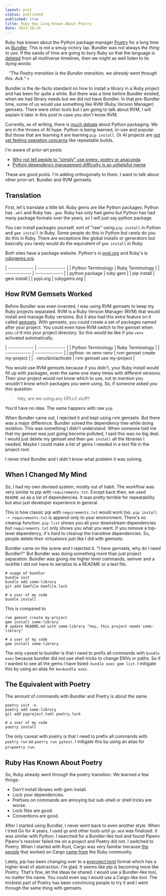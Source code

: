 ```yaml
---
layout: post
status: published
published: true
title: Ruby Has Long Known About Poetry
date: 2023-10-24
---
```


Ruby has known about the Python package manager [Poetry](https://python-poetry.org/) for a long time as [Bundler](https://bundler.io/).  This is not a smug victory lap.  Bundler was not always _the thing to use_.  If the sands of time are going to bury Ruby so that the language is [deleted](https://sloboda-studio.com/blog/is-ruby-on-rails-dying/) from all multiverse timelines, then we might as well listen to its dying words:

&nbsp;&nbsp;  _"The Poetry transition is the Bundler transition, we already went through this.  Ack."_ 💀

Bundler is the de-facto standard on how to install a library in a Ruby project and has been for quite a while.  But there was a time before Bundler existed, when we had library needs but we did not have Bundler.  In that pre-Bundler time, some of us would use something like RVM (Ruby Version Manager) gemsets.  There were other tools but I am going to talk about RVM, I will explain it later in this post in case you don't know RVM.

Currently, as of writing, there is [much debate](https://blog.viraptor.info/post/python-dependency-management-difficulty-is-an-unhelpful-meme) about Python packaging.  We are in the throws of AI hype.  Python is being learned, in-use and popular.  But those that are learning it are learning `pip install`.  Or AI projects are [not yet feeling operation concerns](https://ml-ops.org/) like repeatable builds.

I'm aware of prior-art posts:

* [Why not tell people to "simply" use pyenv, poetry or anaconda](https://www.bitecode.dev/p/why-not-tell-people-to-simply-use)
* [Python dependency management difficulty is an unhelpful meme](https://blog.viraptor.info/post/python-dependency-management-difficulty-is-an-unhelpful-meme)

These are good posts.  I'm adding orthogonally to them.  I want to talk about other prior-art.  Bundler and RVM gemsets.


## Translation

First, let's translate a little bit.  Ruby gems are like Python packages.  Python has `.whl` and Ruby has `.gem`.  Ruby has only had gems but Python has had many package formats over the years, so I will just say python package.

You can install packages yourself, sort of "raw" using `pip install` in Python and `gem install` in Ruby.  Some people do this in Python but rarely do you do this in Ruby.  There are exceptions like global installs or generators but basically you rarely would do the equivalent of `gem install` in Ruby.

Both sites have a package website.  Python's is [pypi.org](https://pypi.org/) and Ruby's is [rubygems.org](https://rubygems.org/).

| ------------- | -------------- |
| Python Terminology | Ruby Terminology    |
| ------------- | -------------- |
| python package | ruby gem      |
| pip install   | gem install    |
| pypi.org      | rubygems.org   |


## How RVM Gemsets Worked

Before Bundler was even invented, I was using RVM gemsets to keep my Ruby projects separated.  RVM is a Ruby Version Manager (RVM) that would install and manage Ruby versions.  But it also had this extra feature on it called [gemsets](https://rvm.io/gemsets).  With gemsets, you could create a set of packages named after your project.  You could even have RVM switch to the gemset when you `cd`'d into your project directory.  So this would be like if you `venv` activated automatically.

| ------------- | -------------- |
| Python Terminology | Ruby Terminology    |
| ------------- | -------------- |
| python -m venv venv | rvm gemset create my-project |
| . venv/bin/activate | rvm gemset use my-project |

You would use RVM gemsets because if you didn't, your Ruby install would fill up with packages, even the same one many times with different versions.  Then your project would not know which to use, not to mention you wouldn't know which packages you were using.  So, if someone asked you this question:

> Hey, are we using any GPLv2 stuff?

You'd have no idea.  The same happens with raw `pip`.

When Bundler came out, I rejected it and kept using rvm gemsets.  But there was a major difference.  Bundler solved the dependency tree while doing isolation.  This was something I didn't understand.  When someone told me that my gemset was just going become polluted, I said this was no big deal.  I would just delete my gemset and then `gem install` all the libraries I needed.  Maybe I could make a list of gems I needed in a text file in the project root.


I never tried Bundler and I didn't know what problem it was solving.


## When I Changed My Mind

So, I had my own devised system, mostly out of habit.  The workflow was very similar to pip with `requirements.txt`.  Except back then, we used `README.md` as a list of dependencies.  It was pretty terrible for repeatability but also just developer experience in general.

This is how classic pip with `requirements.txt` would work too.  `pip install -r requirements.txt` is append-only to your environment.  There's no cleanup function.  `pip list` shows you all your downstream dependencies but `requirements.txt` only shows you what you want.  If you remove a top-level dependency, it's hard to cleanup the transitive dependencies.  So, people delete their virtualenvs just like I did with gemsets.

Bundler came on the scene and I rejected it.  "I have gemsets, why do I need Bundler?"  But Bundler was doing something more than just project separation.  Bundler was giving me higher level commands, semver and a lockfile I did not have to serialize to a README or a text file.

```
# usage of bundler
bundle init
bundle add some-library
git add Gemfile Gemfile.lock

# a user of my code
bundle install
```

This is compared to
```
rvm gemset create my-project
gem install some-library
# update README.md with some-library "hey, this project needs some-library"

# a user of my code
gem install some-library
```

The only caveat to bundler is that I need to prefix all commands with `bundle exec` because bundler did not use shell tricks to change ENVs or paths.  So if I wanted to see all the gems I have listed: `bundle exec gem list`.  I mitigate this by using an alias for `be=bundle exec`.


## The Equivalent with Poetry

The amount of commands with Bundler and Poetry is about the same.

```
poetry init -n
poetry add some-library
git add pyproject.toml poetry.lock

# a user of my code
poetry install
```

The only caveat with poetry is that I need to prefix all commands with `poetry run` so `poetry run pytest`.  I mitigate this by using an alias for `pr=poetry run`.


## Ruby Has Known About Poetry

So, Ruby already went through the poetry transition.  We learned a few things:

* Don't install libraies with gem install.
* Lock your dependencies.
* Prefixes on commands are annoying but sub-shell or shell tricks are worse.
* Lock files are good.
* Conventions are good.

After I started using Bundler, I never went back to even another style.  When I tried Go for 4 years, I used `gb` and other tools until `go.mod` was finalized.  It was similar with Python.  I searched for a Bundler-like tool and found Pipenv.  Pipenv's resolver failed me on a project and Poetry did not.  I switched to Poetry.  When I started with Rust, Cargo was very familiar because [the people](https://github.com/rust-lang/cargo/commits?author=wycats) that worked on Cargo [came from](https://github.com/rust-lang/cargo/commits?author=carllerche) the Ruby community.

Lately, pip has been changing over to a [pyproject.toml](https://pip.pypa.io/en/stable/reference/build-system/pyproject-toml/) format which has a higher level of abstraction.  I'm glad.  It seems like pip is becoming more like Poetry.  That's fine, let the ideas be shared.  I would use a Bundler-like tool, no matter the name.  You could even say I would use a Cargo-like tool.  The trickiest part of Poetry has been convincing people to try it and I went through the same thing with gemsets.
